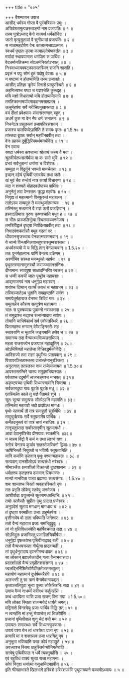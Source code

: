 +++
title = "००५"

+++
वैशम्पायन उवाच  
आसीद् धर्मस्य गोप्ता वै पूर्वमत्रिसमः प्रभुः ।  
अत्रिवंशसमुत्पन्नस्त्वङ्गो नाम प्रजापतिः ॥ १ ॥  
तस्य पुत्रोऽभवद् वेनो नात्यर्थं धर्मकोविदः ।  
जातो मृत्युसुतायां वै सुनीथायां प्रजापतिः ॥ २ ॥  
स मातामहदोषेण वेनः कालात्मजाऽऽत्मजः ।  
स्वधर्मं पृष्ठतः कृत्वा कामाल्लोभेष्ववर्तत ॥ ३ ॥  
मर्यादां स्थापयामास धर्मापेतां स पार्थिवः ।  
वेदधर्मानतिक्रम्य सोऽधर्मनिरतोऽभवत् ॥ ४ ॥  
निःस्वाध्यायवषट्कारास्तस्मिन् राजनि शासति।  
प्रवृत्तं न पपुः सोमं हुतं यज्ञेषु देवताः ॥ ५ ॥  
न यष्टव्यं न होतव्यमिति तस्य प्रजापतेः ।  
आसीत् प्रतिज्ञा क्रूरेयं विनाशे प्रत्युपस्थिते ॥ ६ ॥  
अहमिज्यश्च यष्टा च यज्ञश्चेति कुरूद्वह ।  
मयि यशो विधातव्यो मयि होतव्यमित्यपि ॥ ७ ॥  
तमतिक्रान्तमर्यादमाददानमसाम्प्रतम् ।  
ऊचुर्महर्षयः सर्वे मरीचिप्रमुखास्तदा ॥ ८ ॥  
वयं दीक्षां प्रवेक्ष्यामः संवत्सरगणान् बहून् ।  
अधर्मं कुरु मा वेन नैष धर्मः सनातनः ॥ ९ ॥  
निधनेऽत्र प्रसूतस्त्वं प्रजापतिरसंशयम् ।  
प्रजाश्च पालयिष्येऽहमिति ते समयः कृतः ॥ 1.5.१० ॥  
तांस्तदा ब्रुवतः सर्वान् महर्षीनब्रवीत् तदा ।  
वेनः प्रहस्य दुर्बुद्धिरिममर्थमनर्थवित् ॥ ११ ॥  
वेन उवाच  
स्रष्टा धर्मस्य कश्चान्यः श्रोतव्यं कस्य वै मया ।  
श्रुतवीर्यतपःसत्यैर्मया वा कः समो भुवि ॥ १२ ॥  
प्रभवं सर्वभूतानां धर्माणां च विशेषतः ।  
सम्मूढा न विदुर्नूनं भवन्तो मामचेतसः ॥ १३ ॥  
इच्छन् दहेयं पृथिवीं प्लावयेयं तथा जलैः ।  
खं भुवं चैव रुन्धेयं नात्र कार्या विचारणा ॥ १४ ॥  
यदा न शक्यते मोहादवलेपाच्च पार्थिवः ।  
अनुनेतुं तदा वेनस्ततः क्रुद्धा महर्षयः ॥ १५ ॥  
निगृह्य तं महात्मानो विस्फुरन्तं महाबलम् ।  
ततोऽस्य सव्यमूरुं ते ममन्थुर्जातमन्यवः ॥ १६ ॥  
तस्मिंस्तु मथ्यमाने वै राज्ञ ऊरौ प्रजज्ञिवान् ।  
ह्रस्वाऽतिमात्रः पुरुषः कृष्णश्चाति बभूव ह ॥ १७ ॥  
स भीतः प्राञ्जलिर्भूत्वा स्थितवाञ्जनमेजय ।  
तमत्रिर्विह्वलं दृष्ट्वा निषीदेत्यब्रवीत् तदा ॥ १८ ॥  
निषादवंशकर्तासौ बभूव वदतां वर ।  
धीवरानसृजच्चाथ वेनकल्मषसम्भवान् ॥ १९ ॥  
ये चान्ये विन्ध्यनिलयास्तुषारास्तुम्बरास्तथा ।  
अधर्मरुचयो ये च विद्धि तान् वेनसम्भवान् ॥ 1.5.२० ॥  
ततः पुनर्महात्मानः पाणिं वेनस्य दक्षिणम् ।  
अरणीमिव संरब्धा ममन्थुस्ते महर्षयः ॥ २१ ॥  
पृथुस्तस्मात्समुत्तस्थौ कराज्ज्वलनसंनिभः ।  
दीप्यमानः स्ववपुषा साक्षादग्निरिव ज्वलन् ॥ २२ ॥  
स धन्वी कवची जातः पृथुरेव महायशाः ।  
आद्यमाजगवं नाम धनुर्गृह्य महारवम् ।  
शरांश्च दिव्यान् रक्षार्थं कवचं च महाप्रभम् ॥ २३ ॥  
तस्मिञ्जातेऽथ भूतानि सम्प्रहृष्टानि सर्वशः ।  
समापेतुर्महाराज वेनश्च त्रिदिवं गतः ॥ २४ ।  
समुत्पन्नेन कौरव्य सत्पुत्रेण महात्मना ।  
त्रातः स पुरुषव्याघ्र पुन्नाम्नो नरकात्तदा ॥ २५ ॥  
तं समुद्राश्च नद्यश्च रत्नान्यादाय सर्वशः ।  
तोयानि चाभिषेकार्थं सर्व एवोपतस्थिरे ॥ २६ ॥  
पितामहश्च भगवान् देवैराङ्गिरसैः सह ।  
स्थावराणि च भूतानि जङ्गमानि तथैव च ॥ २७ ॥  
समागम्य तदा वैन्यमभ्यषिञ्चन्नराधिपम् ।  
महता राजराज्येन प्रजापालं महाद्युतिम् ॥ २८॥  
सोऽभिषिक्तो महातेजा विधिवद्धर्मकोविदैः ।  
आदिराज्ये तदा राज्ञां पृथुर्वैन्यः प्रतापवान् ॥ २९ ॥  
पित्रापरञ्जितास्तस्य प्रजास्तेनानुरञ्जिताः ।  
अनुरागात् ततस्तस्य नाम राजेत्यजायत ॥ 1.5.३०॥  
आपस्तस्तम्भिरे चास्य समुद्रमभियास्यतः ।  
पर्वताश्च ददुर्मार्गं ध्वजभङ्गश्च नाभवत् ॥ ३१॥  
अकृष्टपच्या पृथिवी सिध्यन्त्यन्नानि चिन्तया ।  
सर्वकामदुघा गावः पुटके पुटके मधु ॥ ३२ ॥  
एतस्मिन्नेव काले तु यज्ञे पैतामहे शुभे ।  
सूतः सूत्यां समुत्पन्नः सौत्येऽहनि महामतिः॥ ३३॥  
तस्मिन्नेव महायज्ञे जज्ञे प्राज्ञोऽथ मागधः ।  
पृथोः स्तवार्थे तौ तत्र समाहूतौ सुरर्थिभिः ॥ ३४ ॥  
तावूचुर्ऋषयः सर्वे स्तूयतामेष पार्थिवः ।  
कर्मैतदनुरूपं वां पात्रं चायं नराधिपः ॥ ३५ ॥  
तानूचतुस्तदा सर्वांस्तानृषीन् सूतमागधौ ।  
आवां देवानृषींश्चैव प्रीणयावः स्वकर्मभिः ॥३६॥  
न चास्य विद्वो वै कर्म न तथा लक्षणं यशः ।  
स्तोत्रं येनास्य कुर्याव राज्ञस्तेजस्विनो द्विजाः॥ ३७ ॥  
ऋषिभिस्तौ नियुक्तौ च भविष्यैः स्तूयतामिति ।  
यानि कर्माणि कृतवान् पृथुः पश्चान्महाबलः ॥ ३८ ॥  
सत्यवाग् दानशीलोऽयं सत्यसंधो नरेश्वरः ।  
श्रीमाञ्जैत्रः क्षमाशीलो विक्रान्तो दुष्टशासनः ॥ ३९ ॥  
धर्मज्ञश्च कृतज्ञश्च दयावान् प्रियभाषणः ।  
मान्यो मानयिता यज्वा ब्रह्मण्यः सत्यसंगरः ॥ 1.5.४० ॥  
शमः शान्तश्च निरतो व्यवहारस्थितो नृपः ।  
ततः प्रभृति लोकेषु स्तवेषु जनमेजय ।  
आशीर्वादाः प्रयुज्यन्ते सूतमागधबन्दिभिः ॥ ४१ ॥  
तयोः स्तवैस्तैः सुप्रीतः पृथुः प्रादात् प्रजेश्वरः।  
अनूपदेशं सूताय मगधान् मागधाय च ॥ ४२ ॥  
तं दृष्ट्वा परमप्रीताः प्रजाः प्राहुर्महर्षयः ।  
वृत्तीनामेष वो दाता भविष्यति जनेश्वरः ॥ ४३ ॥  
ततो वैन्यं महाराज प्रजाः समभिदुद्रुवुः ।  
त्वं नो वृत्तिविधत्स्वेति महर्षिवचनात् तदा ॥ ४४ ॥  
सोऽभिद्रुतः प्रजाभिस्तु प्रजाहितचिकीर्षया ।  
धनुर्गृह्य पृषत्कांश्च पृथिवीमाद्रवद् बली ॥ ४५ ॥  
ततो वैन्यभयत्रस्ता गौर्भूत्वा प्राद्रवन्मही ।  
तां पृथुर्धनुरादाय द्रवन्तीमन्वधावत ॥ ४६ ॥  
सा लोकान् ब्रह्मलोकादीन् गत्वा वैन्यभयात्तदा।  
प्रददर्शाग्रतो वैन्यं प्रगृहीतशरासनम् ॥ ४७ ॥  
ज्वलद्भिर्निशितैर्बाणैर्दीप्ततेजसमच्युतम् ।  
महायोगं महात्मानं दुर्धर्षममरैरपि ॥ ४८ ॥  
अलभन्ती तु सा त्राणं वैन्यमेवान्वपद्यत ।  
कृताञ्जलिपुटा भूत्वा पूज्या लोकैस्त्रिभिः सदा ॥ ४९ ॥  
उवाच वैन्यं नाधर्म्यं स्त्रीवधं कर्तुमर्हसि ।  
कथं धारयिता चासि प्रजा राजन् विना मया ॥ 1.5.५०॥  
मयि लोकाः स्थिता राजन्मयेदं धार्यते जगत्।  
मद्विनाशे विनश्येयुः प्रजाः पार्थिव विद्धि तत्॥ ५१ ॥  
न त्वमर्हसि मां हन्तुं श्रेयश्चेत् त्वं चिकीर्षसि ।  
प्रजानां पृथिवीपाल शृणु चेदं वचो मम ॥ ५२ ॥  
उपायतः समारब्धाः सर्वे सिध्यन्त्युपक्रमाः ।  
उपायं पश्य येन त्वं धारयेथाः प्रजा नृप ॥ ५३ ॥  
हत्वापि मां न शक्तस्त्वं प्रजा धारयितुं नृप ।  
अनुभूता भविष्यामि यच्छ कोपं महाद्युते । ५४ ॥  
अवध्याश्च स्त्रियः प्राहुस्तिर्यग्योनिगतेष्वपि ।  
सत्त्वेषु पृथिवीपाल न धर्मे त्यक्तुमर्हसि ॥ ५५ ।  
एवं बहुविधं वाक्यं श्रुत्वा राजा महामनाः ।  
कोपं निगृह्य धर्मात्मा वसुधामिदमव्रवीत् ॥ ५६ ॥  
इति श्रीमहाभारते खिलभागे हरिवंशे हरिवंशपर्वणि पृथूपाख्याने पञ्चमोऽध्यायः ॥ ५ ॥